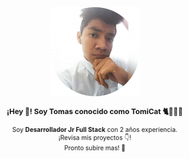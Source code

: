 <p align="center" width="300">
   <img align="center" width="200" style="" src="https://raw.githubusercontent.com/Tomi-Black/Tomicat-web/main/img/Suerte_amigo.png" />
   <h3 align="center">¡Hey 👋! Soy Tomas conocido como TomiCat 🐈👨🏻‍💻</h3>
</p>

<p align="center">Soy <strong>Desarrollador Jr Full Stack</strong> con 2 años experiencia.<br />¡Revisa mis proyectos 👇!<br /> Pronto subire mas! 👀</p>

